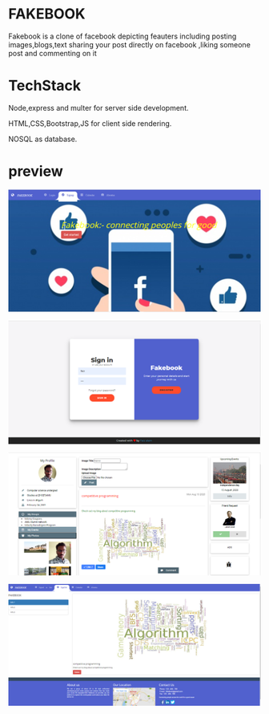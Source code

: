 # FAKEBOOK

Fakebook is a clone of facebook depicting feauters including posting images,blogs,text sharing your post directly on facebook ,liking someone post and commenting on it


# TechStack

Node,express and multer for server side development.


HTML,CSS,Bootstrap,JS for client side rendering.


NOSQL as database.


# preview


![alt text](https://github.com/zhcet19/Facebook-Clone/blob/master/pictures/front%20page.png)




![alt text](https://github.com/zhcet19/Facebook-Clone/blob/master/pictures/login%20page.png)





![alt text](https://github.com/zhcet19/Facebook-Clone/blob/master/pictures/main%20page.png)




![alt text](https://github.com/zhcet19/Facebook-Clone/blob/master/pictures/detail%20page.png)



